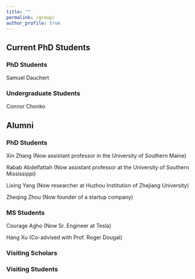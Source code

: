 ```yaml
---
title: ""
permalink: /group/
author_profile: true
---
```


## Current PhD Students
### PhD Students
Samuel Dauchert

### Undergraduate Students
Connor Chonko

## Alumni
### PhD Students
Xin Zhang (Now assistant professor in the University of Southern Maine)

Rabab Abdelfattah (Now assistant professor at the University of Southern Mississippi)

Lixing Yang (Now researcher at Huzhou Institution of Zhejiang University)

Zheqing Zhou (Now founder of a startup company)

### MS Students
Courage Agho (Now Sr. Engineer at Tesla)

Hang Xu (Co-advised with Prof. Roger Dougal)

### Visiting Scholars

### Visiting Students
